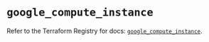 # `google_compute_instance`

Refer to the Terraform Registry for docs: [`google_compute_instance`](https://registry.terraform.io/providers/hashicorp/google-beta/6.30.0/docs/resources/google_compute_instance).
